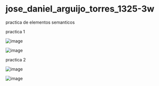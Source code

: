 # jose_daniel_arguijo_torres_1325-3w
practica de elementos semanticos 

practica 1

![image](https://github.com/user-attachments/assets/3e6ef2dd-06b7-4382-aa2b-c59436bbaa41)

![image](https://github.com/user-attachments/assets/f9bfb9d3-b1ad-43ad-914c-e57133595ce2)

practica 2

![image](https://github.com/user-attachments/assets/04895dfb-1201-400e-b836-d06b1baab3ba)

![image](https://github.com/user-attachments/assets/02017f10-4fe7-49c3-aa5f-5cacabb57cf8)
